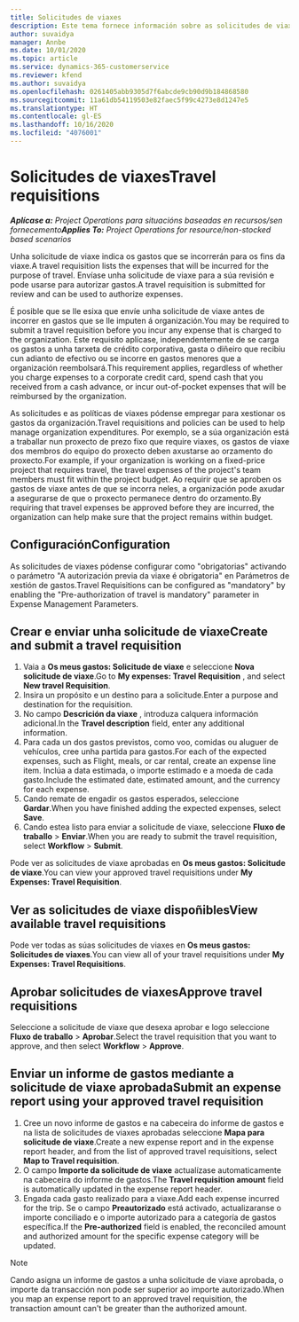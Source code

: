 ```yaml
---
title: Solicitudes de viaxes
description: Este tema fornece información sobre as solicitudes de viaxes.
author: suvaidya
manager: Annbe
ms.date: 10/01/2020
ms.topic: article
ms.service: dynamics-365-customerservice
ms.reviewer: kfend
ms.author: suvaidya
ms.openlocfilehash: 0261405abb9305d7f6abcde9cb90d9b184868580
ms.sourcegitcommit: 11a61db54119503e82faec5f99c4273e8d1247e5
ms.translationtype: HT
ms.contentlocale: gl-ES
ms.lasthandoff: 10/16/2020
ms.locfileid: "4076001"
---
```

# <a name="travel-requisitions"></a><span data-ttu-id="f56b5-103">Solicitudes de viaxes</span><span class="sxs-lookup"><span data-stu-id="f56b5-103">Travel requisitions</span></span>

<span data-ttu-id="f56b5-104">_**Aplícase a:** Project Operations para situacións baseadas en recursos/sen fornecemento_</span><span class="sxs-lookup"><span data-stu-id="f56b5-104">_**Applies To:** Project Operations for resource/non-stocked based scenarios_</span></span>

<span data-ttu-id="f56b5-105">Unha solicitude de viaxe indica os gastos que se incorrerán para os fins da viaxe.</span><span class="sxs-lookup"><span data-stu-id="f56b5-105">A travel requisition lists the expenses that will be incurred for the purpose of travel.</span></span> <span data-ttu-id="f56b5-106">Envíase unha solicitude de viaxe para a súa revisión e pode usarse para autorizar gastos.</span><span class="sxs-lookup"><span data-stu-id="f56b5-106">A travel requisition is submitted for review and can be used to authorize expenses.</span></span>

<span data-ttu-id="f56b5-107">É posible que se lle esixa que envíe unha solicitude de viaxe antes de incorrer en gastos que se lle imputen á organización.</span><span class="sxs-lookup"><span data-stu-id="f56b5-107">You may be required to submit a travel requisition before you incur any expense that is charged to the organization.</span></span> <span data-ttu-id="f56b5-108">Este requisito aplícase, independentemente de se carga os gastos a unha tarxeta de crédito corporativa, gasta o diñeiro que recibiu cun adianto de efectivo ou se incorre en gastos menores que a organización reembolsará.</span><span class="sxs-lookup"><span data-stu-id="f56b5-108">This requirement applies, regardless of whether you charge expenses to a corporate credit card, spend cash that you received from a cash advance, or incur out-of-pocket expenses that will be reimbursed by the organization.</span></span>

<span data-ttu-id="f56b5-109">As solicitudes e as políticas de viaxes pódense empregar para xestionar os gastos da organización.</span><span class="sxs-lookup"><span data-stu-id="f56b5-109">Travel requisitions and policies can be used to help manage organization expenditures.</span></span> <span data-ttu-id="f56b5-110">Por exemplo, se a súa organización está a traballar nun proxecto de prezo fixo que require viaxes, os gastos de viaxe dos membros do equipo do proxecto deben axustarse ao orzamento do proxecto.</span><span class="sxs-lookup"><span data-stu-id="f56b5-110">For example, if your organization is working on a fixed-price project that requires travel, the travel expenses of the project's team members must fit within the project budget.</span></span> <span data-ttu-id="f56b5-111">Ao requirir que se aproben os gastos de viaxe antes de que se incorra neles, a organización pode axudar a asegurarse de que o proxecto permanece dentro do orzamento.</span><span class="sxs-lookup"><span data-stu-id="f56b5-111">By requiring that travel expenses be approved before they are incurred, the organization can help make sure that the project remains within budget.</span></span>

## <a name="configuration"></a><span data-ttu-id="f56b5-112">Configuración</span><span class="sxs-lookup"><span data-stu-id="f56b5-112">Configuration</span></span> 

<span data-ttu-id="f56b5-113">As solicitudes de viaxes pódense configurar como "obrigatorias" activando o parámetro "A autorización previa da viaxe é obrigatoria" en Parámetros de xestión de gastos.</span><span class="sxs-lookup"><span data-stu-id="f56b5-113">Travel Requisitions can be configured as "mandatory" by enabling the "Pre-authorization of travel is mandatory" parameter in Expense Management Parameters.</span></span> 

## <a name="create-and-submit-a-travel-requisition"></a><span data-ttu-id="f56b5-114">Crear e enviar unha solicitude de viaxe</span><span class="sxs-lookup"><span data-stu-id="f56b5-114">Create and submit a travel requisition</span></span>

1. <span data-ttu-id="f56b5-115">Vaia a **Os meus gastos: Solicitude de viaxe** e seleccione **Nova solicitude de viaxe**.</span><span class="sxs-lookup"><span data-stu-id="f56b5-115">Go to **My expenses: Travel Requisition** , and select **New travel Requisition**.</span></span>
2. <span data-ttu-id="f56b5-116">Insira un propósito e un destino para a solicitude.</span><span class="sxs-lookup"><span data-stu-id="f56b5-116">Enter a purpose and destination for the requisition.</span></span>
3. <span data-ttu-id="f56b5-117">No campo **Descrición da viaxe** , introduza calquera información adicional.</span><span class="sxs-lookup"><span data-stu-id="f56b5-117">In the  **Travel description** field, enter any additional information.</span></span> 
4. <span data-ttu-id="f56b5-118">Para cada un dos gastos previstos, como voo, comidas ou aluguer de vehículos, cree unha partida para gastos.</span><span class="sxs-lookup"><span data-stu-id="f56b5-118">For each of the expected expenses, such as Flight, meals, or car rental, create an expense line item.</span></span> <span data-ttu-id="f56b5-119">Inclúa a data estimada, o importe estimado e a moeda de cada gasto.</span><span class="sxs-lookup"><span data-stu-id="f56b5-119">Include the estimated date, estimated amount, and the currency for each expense.</span></span> 
5. <span data-ttu-id="f56b5-120">Cando remate de engadir os gastos esperados, seleccione **Gardar**.</span><span class="sxs-lookup"><span data-stu-id="f56b5-120">When you have finished adding the expected expenses, select **Save**.</span></span>
6. <span data-ttu-id="f56b5-121">Cando estea listo para enviar a solicitude de viaxe, seleccione **Fluxo de traballo** > **Enviar**.</span><span class="sxs-lookup"><span data-stu-id="f56b5-121">When you are ready to submit the travel requisition, select **Workflow** > **Submit**.</span></span>

<span data-ttu-id="f56b5-122">Pode ver as solicitudes de viaxe aprobadas en **Os meus gastos: Solicitude de viaxe**.</span><span class="sxs-lookup"><span data-stu-id="f56b5-122">You can view your approved travel requisitions under **My Expenses: Travel Requisition**.</span></span> 

## <a name="view-available-travel-requisitions"></a><span data-ttu-id="f56b5-123">Ver as solicitudes de viaxe dispoñibles</span><span class="sxs-lookup"><span data-stu-id="f56b5-123">View available travel requisitions</span></span>

<span data-ttu-id="f56b5-124">Pode ver todas as súas solicitudes de viaxes en **Os meus gastos: Solicitudes de viaxes**.</span><span class="sxs-lookup"><span data-stu-id="f56b5-124">You can view all of your travel requisitions under **My Expenses: Travel Requisitions**.</span></span>

## <a name="approve-travel-requisitions"></a><span data-ttu-id="f56b5-125">Aprobar solicitudes de viaxes</span><span class="sxs-lookup"><span data-stu-id="f56b5-125">Approve travel requisitions</span></span>

<span data-ttu-id="f56b5-126">Seleccione a solicitude de viaxe que desexa aprobar e logo seleccione **Fluxo de traballo** > **Aprobar**.</span><span class="sxs-lookup"><span data-stu-id="f56b5-126">Select the travel requisition that you want to approve, and then select **Workflow** > **Approve**.</span></span>  

## <a name="submit-an-expense-report-using-your-approved-travel-requisition"></a><span data-ttu-id="f56b5-127">Enviar un informe de gastos mediante a solicitude de viaxe aprobada</span><span class="sxs-lookup"><span data-stu-id="f56b5-127">Submit an expense report using your approved travel requisition</span></span>

1. <span data-ttu-id="f56b5-128">Cree un novo informe de gastos e na cabeceira do informe de gastos e na lista de solicitudes de viaxes aprobadas seleccione **Mapa para solicitude de viaxe**.</span><span class="sxs-lookup"><span data-stu-id="f56b5-128">Create a new expense report and in the expense report header, and from the list of approved travel requisitions, select **Map to Travel requisition**.</span></span>
2. <span data-ttu-id="f56b5-129">O campo **Importe da solicitude de viaxe** actualízase automaticamente na cabeceira do informe de gastos.</span><span class="sxs-lookup"><span data-stu-id="f56b5-129">The **Travel requisition amount** field is automatically updated in the expense report header.</span></span>
3. <span data-ttu-id="f56b5-130">Engada cada gasto realizado para a viaxe.</span><span class="sxs-lookup"><span data-stu-id="f56b5-130">Add each expense incurred for the trip.</span></span> <span data-ttu-id="f56b5-131">Se o campo **Preautorizado** está activado, actualizaranse o importe conciliado e o importe autorizado para a categoría de gastos específica.</span><span class="sxs-lookup"><span data-stu-id="f56b5-131">If the **Pre-authorized** field is enabled, the reconciled amount and authorized amount for the specific expense category will be updated.</span></span>

> [!NOTE]
> <span data-ttu-id="f56b5-132">Cando asigna un informe de gastos a unha solicitude de viaxe aprobada, o importe da transacción non pode ser superior ao importe autorizado.</span><span class="sxs-lookup"><span data-stu-id="f56b5-132">When you map an expense report to an approved travel requisition, the transaction amount can't be greater than the authorized amount.</span></span> 
